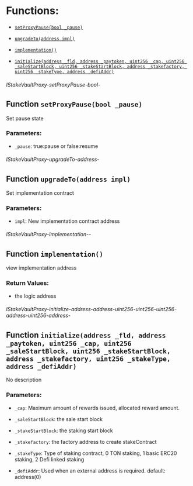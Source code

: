 # Functions:

- [`setProxyPause(bool _pause)`](#IStakeVaultProxy-setProxyPause-bool-)

- [`upgradeTo(address impl)`](#IStakeVaultProxy-upgradeTo-address-)

- [`implementation()`](#IStakeVaultProxy-implementation--)

- [`initialize(address _fld, address _paytoken, uint256 _cap, uint256 _saleStartBlock, uint256 _stakeStartBlock, address _stakefactory, uint256 _stakeType, address _defiAddr)`](#IStakeVaultProxy-initialize-address-address-uint256-uint256-uint256-address-uint256-address-)

###### IStakeVaultProxy-setProxyPause-bool-

## Function `setProxyPause(bool _pause)`

Set pause state

### Parameters:

- `_pause`: true:pause or false:resume

###### IStakeVaultProxy-upgradeTo-address-

## Function `upgradeTo(address impl)`

Set implementation contract

### Parameters:

- `impl`: New implementation contract address

###### IStakeVaultProxy-implementation--

## Function `implementation()`

view implementation address

### Return Values:

- the logic address

###### IStakeVaultProxy-initialize-address-address-uint256-uint256-uint256-address-uint256-address-

## Function `initialize(address _fld, address _paytoken, uint256 _cap, uint256 _saleStartBlock, uint256 _stakeStartBlock, address _stakefactory, uint256 _stakeType, address _defiAddr)`

No description

### Parameters:

- `_cap`:  Maximum amount of rewards issued, allocated reward amount.

- `_saleStartBlock`:  the sale start block

- `_stakeStartBlock`:  the staking start block

- `_stakefactory`: the factory address to create stakeContract

- `_stakeType`:  Type of staking contract, 0 TON staking, 1 basic ERC20 staking, 2 Defi linked staking

- `_defiAddr`: Used when an external address is required. default: address(0)
